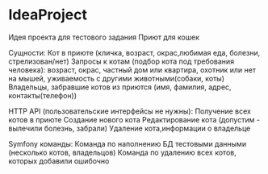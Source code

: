 # IdeaProject
Идея проекта для тестового задания Приют для кошек

Сущности:
Кот в приюте (кличка, возраст, окрас,любимая еда, болезни, стрелизован/нет)
Запросы к котам (подбор кота под требования человека): возраст, окрас, частный дом или квартира, охотник или нет на мышей, уживаемость с другими животными(собаки, коты)
Владельцы, забравшие котов из приются (имя, фамилия, адрес, контакты(телефон))


HTTP API (пользовательские интерфейсы не нужны):
Получение всех котов в приюте 
Создание нового кота
Редактирование кота (допустим - вылечили болезнь, забрали)
Удаление кота,информации о владельце

Symfony команды:
Команда по наполнению БД тестовыми данными (несколько котов, владельцов)
Команда по удалению всех котов, которых добавили ошибочно
